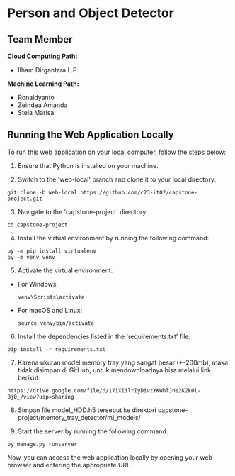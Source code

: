 # Person and Object Detector


## Team Member

**Cloud Computing Path:**
- Ilham Dirgantara L.P.

**Machine Learning Path:**
- Ronaldyanto
- Zeindea Amanda
- Stela Marisa


## Running the Web Application Locally

To run this web application on your local computer, follow the steps below:

1. Ensure that Python is installed on your machine.

2. Switch to the 'web-local' branch and clone it to your local directory:
  ```
  git clone -b web-local https://github.com/c23-it02/capstone-project.git
  ```
3. Navigate to the 'capstone-project' directory.
```
cd capstone-project
```
4. Install the virtual environment by running the following command:
```
py -m pip install virtualenv
py -m venv venv
```
5. Activate the virtual environment:

- For Windows:

  ```
  venv\Scripts\activate
  ```

- For macOS and Linux:

  ```
  source venv/bin/activate
  ```

6. Install the dependencies listed in the 'requirements.txt' file:
```
pip install -r requirements.txt
```
7. Karena ukuran model memory tray yang sangat besar (+-200mb), maka tidak disimpan di GitHub, untuk mendownloadnya bisa melalui link berikut:
```
https://drive.google.com/file/d/17iXiilrIyDivtYKWhlJne2K2k0l-Bj0_/view?usp=sharing
```
8. Simpan file model_HDD.h5 tersebut ke direktori capstone-project/memory_tray_detector/ml_models/

8. Start the server by running the following command:
```
py manage.py runserver
```



Now, you can access the web application locally by opening your web browser and entering the appropriate URL.


